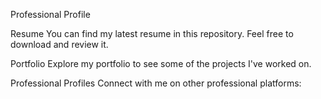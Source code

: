 Professional Profile

Resume
You can find my latest resume in this repository. Feel free to download and review it.

Portfolio
Explore my portfolio to see some of the projects I've worked on. 

Professional Profiles
Connect with me on other professional platforms:
